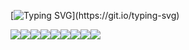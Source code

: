 [![Typing SVG](https://readme-typing-svg.demolab.com?font=Ubuntu&weight=700&size=30&pause=4000&color=000000B6&background=FFEE89C5&center=true&vCenter=true&random=false&width=800&height=150&lines=Hello.+My+name+is+Jong+Seong.+++:&#41;)](https://git.io/typing-svg)
<!-- https://readme-typing-svg.demolab.com/demo/ -->

<img src="https://img.shields.io/badge/C-00599C?style=for-the-badge&logo=c&logoColor=white"/><img src="https://img.shields.io/badge/Python-14354C?style=for-the-badge&logo=python&logoColor=white"/><img src="https://img.shields.io/badge/Spring-6DB33F?style=for-the-badge&logo=spring&logoColor=white"/><img src="https://img.shields.io/badge/Java-ED8B00?style=for-the-badge&logo=openjdk&logoColor=white"/><img src="https://img.shields.io/badge/HTML5-E34F26?style=for-the-badge&logo=html5&logoColor=white"/><img src="https://img.shields.io/badge/CSS3-1572B6?style=for-the-badge&logo=css3&logoColor=white"/><img src="https://img.shields.io/badge/JavaScript-F7DF1E?style=for-the-badge&logo=JavaScript&logoColor=white"/><img src="https://img.shields.io/badge/jQuery-0769AD?style=for-the-badge&logo=jquery&logoColor=white"/><img src="https://img.shields.io/badge/SQLite-07405E?style=for-the-badge&logo=sqlite&logoColor=white"/>
